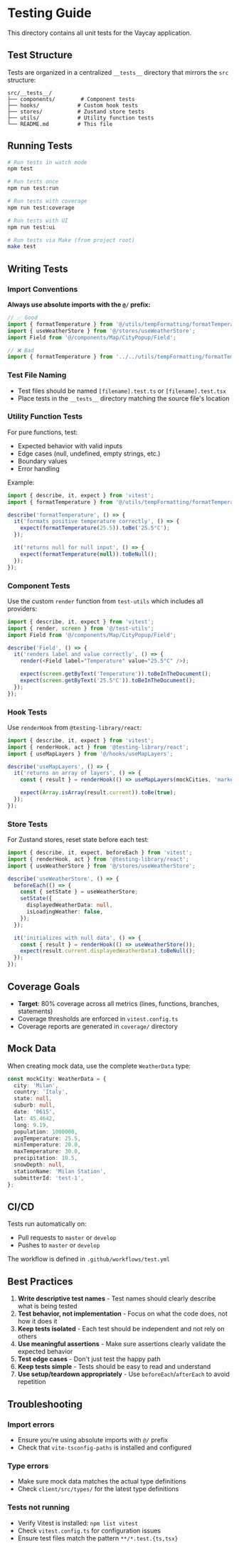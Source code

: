 # Testing Guide

This directory contains all unit tests for the Vaycay application.

## Test Structure

Tests are organized in a centralized `__tests__` directory that mirrors the `src` structure:

```
src/__tests__/
├── components/        # Component tests
├── hooks/            # Custom hook tests
├── stores/           # Zustand store tests
├── utils/            # Utility function tests
└── README.md         # This file
```

## Running Tests

```bash
# Run tests in watch mode
npm test

# Run tests once
npm run test:run

# Run tests with coverage
npm run test:coverage

# Run tests with UI
npm run test:ui

# Run tests via Make (from project root)
make test
```

## Writing Tests

### Import Conventions

**Always use absolute imports with the `@/` prefix:**

```typescript
// ✅ Good
import { formatTemperature } from '@/utils/tempFormatting/formatTemperature';
import { useWeatherStore } from '@/stores/useWeatherStore';
import Field from '@/components/Map/CityPopup/Field';

// ❌ Bad
import { formatTemperature } from '../../utils/tempFormatting/formatTemperature';
```

### Test File Naming

- Test files should be named `[filename].test.ts` or `[filename].test.tsx`
- Place tests in the `__tests__` directory matching the source file's location

### Utility Function Tests

For pure functions, test:
- Expected behavior with valid inputs
- Edge cases (null, undefined, empty strings, etc.)
- Boundary values
- Error handling

Example:
```typescript
import { describe, it, expect } from 'vitest';
import { formatTemperature } from '@/utils/tempFormatting/formatTemperature';

describe('formatTemperature', () => {
  it('formats positive temperature correctly', () => {
    expect(formatTemperature(25.5)).toBe('25.5°C');
  });

  it('returns null for null input', () => {
    expect(formatTemperature(null)).toBeNull();
  });
});
```

### Component Tests

Use the custom `render` function from `test-utils` which includes all providers:

```typescript
import { describe, it, expect } from 'vitest';
import { render, screen } from '@/test-utils';
import Field from '@/components/Map/CityPopup/Field';

describe('Field', () => {
  it('renders label and value correctly', () => {
    render(<Field label="Temperature" value="25.5°C" />);

    expect(screen.getByText('Temperature')).toBeInTheDocument();
    expect(screen.getByText('25.5°C')).toBeInTheDocument();
  });
});
```

### Hook Tests

Use `renderHook` from `@testing-library/react`:

```typescript
import { describe, it, expect } from 'vitest';
import { renderHook, act } from '@testing-library/react';
import { useMapLayers } from '@/hooks/useMapLayers';

describe('useMapLayers', () => {
  it('returns an array of layers', () => {
    const { result } = renderHook(() => useMapLayers(mockCities, 'markers'));

    expect(Array.isArray(result.current)).toBe(true);
  });
});
```

### Store Tests

For Zustand stores, reset state before each test:

```typescript
import { describe, it, expect, beforeEach } from 'vitest';
import { renderHook, act } from '@testing-library/react';
import { useWeatherStore } from '@/stores/useWeatherStore';

describe('useWeatherStore', () => {
  beforeEach(() => {
    const { setState } = useWeatherStore;
    setState({
      displayedWeatherData: null,
      isLoadingWeather: false,
    });
  });

  it('initializes with null data', () => {
    const { result } = renderHook(() => useWeatherStore());
    expect(result.current.displayedWeatherData).toBeNull();
  });
});
```

## Coverage Goals

- **Target**: 80% coverage across all metrics (lines, functions, branches, statements)
- Coverage thresholds are enforced in `vitest.config.ts`
- Coverage reports are generated in `coverage/` directory

## Mock Data

When creating mock data, use the complete `WeatherData` type:

```typescript
const mockCity: WeatherData = {
  city: 'Milan',
  country: 'Italy',
  state: null,
  suburb: null,
  date: '0615',
  lat: 45.4642,
  long: 9.19,
  population: 1000000,
  avgTemperature: 25.5,
  minTemperature: 20.0,
  maxTemperature: 30.0,
  precipitation: 10.5,
  snowDepth: null,
  stationName: 'Milan Station',
  submitterId: 'test-1',
};
```

## CI/CD

Tests run automatically on:
- Pull requests to `master` or `develop`
- Pushes to `master` or `develop`

The workflow is defined in `.github/workflows/test.yml`

## Best Practices

1. **Write descriptive test names** - Test names should clearly describe what is being tested
2. **Test behavior, not implementation** - Focus on what the code does, not how it does it
3. **Keep tests isolated** - Each test should be independent and not rely on others
4. **Use meaningful assertions** - Make sure assertions clearly validate the expected behavior
5. **Test edge cases** - Don't just test the happy path
6. **Keep tests simple** - Tests should be easy to read and understand
7. **Use setup/teardown appropriately** - Use `beforeEach`/`afterEach` to avoid repetition

## Troubleshooting

### Import errors
- Ensure you're using absolute imports with `@/` prefix
- Check that `vite-tsconfig-paths` is installed and configured

### Type errors
- Make sure mock data matches the actual type definitions
- Check `client/src/types/` for the latest type definitions

### Tests not running
- Verify Vitest is installed: `npm list vitest`
- Check `vitest.config.ts` for configuration issues
- Ensure test files match the pattern `**/*.test.{ts,tsx}`
